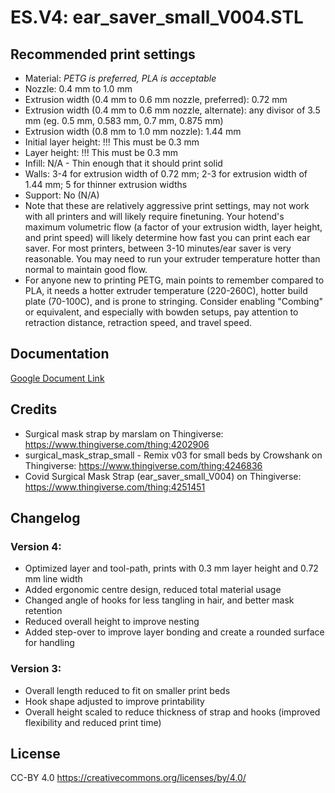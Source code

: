 # ES.V4: ear_saver_small_V004.STL

## Recommended print settings

- Material: *PETG is preferred, PLA is acceptable*
- Nozzle: 0.4 mm to 1.0 mm
- Extrusion width (0.4 mm to 0.6 mm nozzle, preferred): 0.72 mm
- Extrusion width (0.4 mm to 0.6 mm nozzle, alternate): any divisor of 3.5 mm (eg. 0.5 mm, 0.583 mm, 0.7 mm, 0.875 mm)
- Extrusion width (0.8 mm to 1.0 mm nozzle): 1.44 mm
- Initial layer height: !!! This must be 0.3 mm
- Layer height: !!! This must be 0.3 mm
- Infill: N/A - Thin enough that it should print solid
- Walls: 3-4 for extrusion width of 0.72 mm; 2-3 for extrusion width of 1.44 mm; 5 for thinner extrusion widths
- Support: No (N/A)
- Note that these are relatively aggressive print settings, may not work with all printers and will likely require finetuning. Your hotend's maximum volumetric flow (a factor of your extrusion width, layer height, and print speed) will likely determine how fast you can print each ear saver. For most printers, between 3-10 minutes/ear saver is very reasonable. You may need to run your extruder temperature hotter than normal to maintain good flow.
- For anyone new to printing PETG, main points to remember compared to PLA, it needs a hotter extruder temperature (220-260C), hotter build plate (70-100C), and is prone to stringing. Consider enabling "Combing" or equivalent, and especially with bowden setups, pay attention to retraction distance, retraction speed, and travel speed.

## Documentation
[Google Document Link](https://docs.google.com/document/d/15-V81oS8I5RemRSrTbresdDm_2dw-AZuGhGRkiqIBxc)

## Credits

- Surgical mask strap by marslam on Thingiverse: https://www.thingiverse.com/thing:4202906
- surgical_mask_strap_small - Remix v03 for small beds by Crowshank on Thingiverse: https://www.thingiverse.com/thing:4246836
- Covid Surgical Mask Strap (ear_saver_small_V004) on Thingiverse: https://www.thingiverse.com/thing:4251451

## Changelog

### Version 4:

- Optimized layer and tool-path, prints with 0.3 mm layer height and 0.72 mm line width
- Added ergonomic centre design, reduced total material usage
- Changed angle of hooks for less tangling in hair, and better mask retention
- Reduced overall height to improve nesting
- Added step-over to improve layer bonding and create a rounded surface for handling

### Version 3:

- Overall length reduced to fit on smaller print beds
- Hook shape adjusted to improve printability
- Overall height scaled to reduce thickness of strap and hooks (improved flexibility and reduced print time)

## License
CC-BY 4.0 https://creativecommons.org/licenses/by/4.0/
